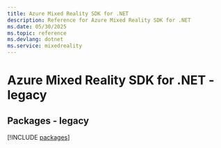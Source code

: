 ```yaml
---
title: Azure Mixed Reality SDK for .NET
description: Reference for Azure Mixed Reality SDK for .NET
ms.date: 05/30/2025
ms.topic: reference
ms.devlang: dotnet
ms.service: mixedreality
---
```

# Azure Mixed Reality SDK for .NET - legacy
## Packages - legacy
[!INCLUDE [packages](mixed-reality-index.md)]